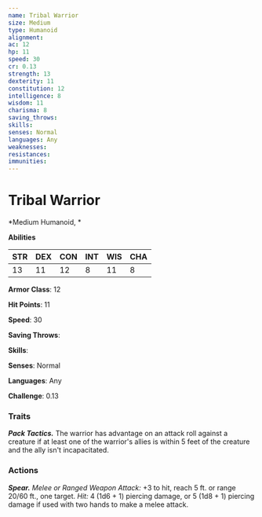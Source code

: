 ```yaml
---
name: Tribal Warrior
size: Medium
type: Humanoid
alignment: 
ac: 12
hp: 11
speed: 30
cr: 0.13
strength: 13
dexterity: 11
constitution: 12
intelligence: 8
wisdom: 11
charisma: 8
saving_throws: 
skills: 
senses: Normal
languages: Any
weaknesses:
resistances:
immunities:
---
```


# Tribal Warrior

*Medium Humanoid, *

**Abilities**

| STR | DEX | CON | INT | WIS | CHA |
| --- | --- | --- | --- | --- | --- |
| 13 | 11 | 12 | 8 | 11 | 8 |

**Armor Class**: 12

**Hit Points**: 11

**Speed**: 30

**Saving Throws**: 

**Skills**: 

**Senses**: Normal

**Languages**: Any

**Challenge**: 0.13


### Traits
***Pack Tactics.*** The warrior has advantage on an attack roll against a creature if at least one of the warrior's allies is within 5 feet of the creature and the ally isn't incapacitated.

### Actions
***Spear.*** *Melee or *Ranged Weapon Attack:** +3 to hit, reach 5 ft. or range 20/60 ft., one target. *Hit:* 4 (1d6 + 1) piercing damage, or 5 (1d8 + 1) piercing damage if used with two hands to make a melee attack.
